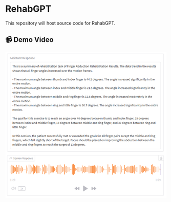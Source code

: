 # RehabGPT

This repository will host source code for RehabGPT.

## 📹 Demo Video

[![Watch the demo video](assets/video_thumbnail.png)](/assets/demo2.mp4)
